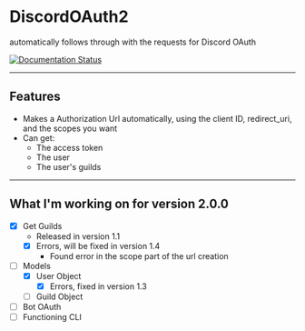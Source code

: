 # DiscordOAuth2
automatically follows through with the requests for Discord OAuth

[![Documentation Status](https://readthedocs.org/projects/async-disoauth2/badge/?version=latest)](https://async-disoauth2.readthedocs.io/en/latest/?badge=latest)

***

## Features
- Makes a Authorization Url automatically, using the client ID, redirect_uri, and the scopes you want
- Can get:
  - The access token
  - The user
  - The user's guilds

***

## What I'm working on for version 2.0.0

- [x] Get Guilds
  - Released in version 1.1
  - [x] Errors, will be fixed in version 1.4
    - Found error in the scope part of the url creation
- [ ] Models
  - [x] User Object
    - [x] Errors, fixed in version 1.3
  - [ ] Guild Object
- [ ] Bot OAuth
- [ ] Functioning CLI
